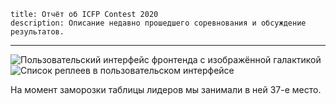    title: Отчёт об ICFP Contest 2020
    description: Описание недавно прошедшего соревнования и обсуждение результатов.
---

![Пользовательский интерфейс фронтенда с изображённой галактикой][images.galaxy]
![Список реплеев в пользовательском интерфейсе][images.replays]

На момент заморозки таблицы лидеров мы занимали в ней 37-е место.

[images.galaxy]: ../images/2020-07-20.galaxy.png
[images.replays]: ../images/2020-07-20.replays.png
